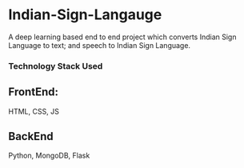 # Indian-Sign-Langauge
A deep learning based end to end project which converts Indian Sign Language to text; and speech to Indian Sign Language.

### Technology Stack Used
## FrontEnd: 
HTML, CSS, JS
## BackEnd
Python, MongoDB, Flask
